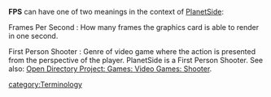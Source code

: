 **FPS** can have one of two meanings in the context of
[PlanetSide](PlanetSide.md):

Frames Per Second : How many frames the graphics card is able to render in one second.

<!-- -->

First Person Shooter : Genre of video game where the action is presented from the perspective of the player. PlanetSide is a First Person Shooter. See also: [Open Directory Project: Games: Video Games: Shooter](http://dmoz.org/Games/Video_Games/Shooter/).

[category:Terminology](category:Terminology.md)
